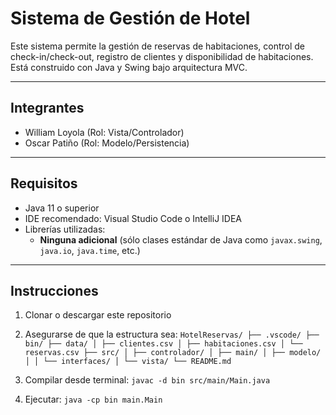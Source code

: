 # Sistema de Gestión de Hotel  

Este sistema permite la gestión de reservas de habitaciones, control de check-in/check-out, registro de clientes y disponibilidad de habitaciones. Está construido con Java y Swing bajo arquitectura MVC.

---

## Integrantes  
- William Loyola (Rol: Vista/Controlador)  
- Oscar Patiño (Rol: Modelo/Persistencia)  

---

## Requisitos  
- Java 11 o superior  
- IDE recomendado: Visual Studio Code o IntelliJ IDEA  
- Librerías utilizadas:  
  - **Ninguna adicional** (sólo clases estándar de Java como `javax.swing`, `java.io`, `java.time`, etc.)

---

## Instrucciones  
1. Clonar o descargar este repositorio  
2. Asegurarse de que la estructura sea:
  `HotelReservas/
  ├── .vscode/
  ├── bin/
  ├── data/
  │ ├── clientes.csv
  │ ├── habitaciones.csv
  │ └── reservas.csv
  ├── src/
  │ ├── controlador/
  │ ├── main/
  │ ├── modelo/
  │ │ └── interfaces/
  │ └── vista/
  └── README.md`


3. Compilar desde terminal:
  `javac -d bin src/main/Main.java`
4. Ejecutar:
  `java -cp bin main.Main`
